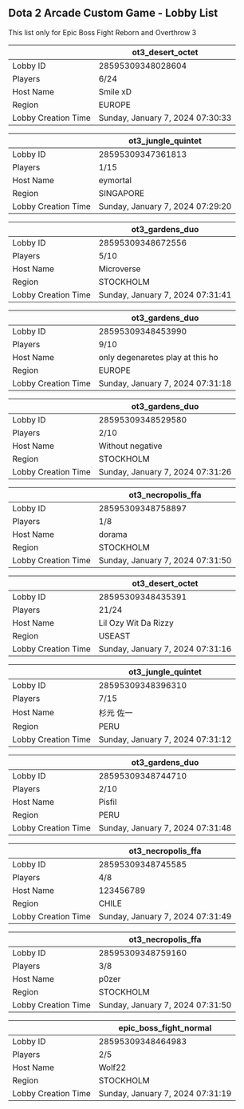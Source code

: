 ## Dota 2 Arcade Custom Game - Lobby List

This list only for Epic Boss Fight Reborn and Overthrow 3

|  | ot3_desert_octet |
| ------ | ------ |
| Lobby ID | 28595309348028604 |
| Players | 6/24 |
| Host Name | Smile xD |
| Region | EUROPE |
| Lobby Creation Time | Sunday, January 7, 2024 07:30:33 |


|  | ot3_jungle_quintet |
| ------ | ------ |
| Lobby ID | 28595309347361813 |
| Players | 1/15 |
| Host Name | eymortal |
| Region | SINGAPORE |
| Lobby Creation Time | Sunday, January 7, 2024 07:29:20 |


|  | ot3_gardens_duo |
| ------ | ------ |
| Lobby ID | 28595309348672556 |
| Players | 5/10 |
| Host Name | Microverse |
| Region | STOCKHOLM |
| Lobby Creation Time | Sunday, January 7, 2024 07:31:41 |


|  | ot3_gardens_duo |
| ------ | ------ |
| Lobby ID | 28595309348453990 |
| Players | 9/10 |
| Host Name | only degenaretes play at this ho |
| Region | EUROPE |
| Lobby Creation Time | Sunday, January 7, 2024 07:31:18 |


|  | ot3_gardens_duo |
| ------ | ------ |
| Lobby ID | 28595309348529580 |
| Players | 2/10 |
| Host Name | Without negative |
| Region | STOCKHOLM |
| Lobby Creation Time | Sunday, January 7, 2024 07:31:26 |


|  | ot3_necropolis_ffa |
| ------ | ------ |
| Lobby ID | 28595309348758897 |
| Players | 1/8 |
| Host Name | dorama |
| Region | STOCKHOLM |
| Lobby Creation Time | Sunday, January 7, 2024 07:31:50 |


|  | ot3_desert_octet |
| ------ | ------ |
| Lobby ID | 28595309348435391 |
| Players | 21/24 |
| Host Name | Lil Ozy Wit Da Rizzy |
| Region | USEAST |
| Lobby Creation Time | Sunday, January 7, 2024 07:31:16 |


|  | ot3_jungle_quintet |
| ------ | ------ |
| Lobby ID | 28595309348396310 |
| Players | 7/15 |
| Host Name | 杉元 佐一 |
| Region | PERU |
| Lobby Creation Time | Sunday, January 7, 2024 07:31:12 |


|  | ot3_gardens_duo |
| ------ | ------ |
| Lobby ID | 28595309348744710 |
| Players | 2/10 |
| Host Name | Pisfil |
| Region | PERU |
| Lobby Creation Time | Sunday, January 7, 2024 07:31:48 |


|  | ot3_necropolis_ffa |
| ------ | ------ |
| Lobby ID | 28595309348745585 |
| Players | 4/8 |
| Host Name | 123456789 |
| Region | CHILE |
| Lobby Creation Time | Sunday, January 7, 2024 07:31:49 |


|  | ot3_necropolis_ffa |
| ------ | ------ |
| Lobby ID | 28595309348759160 |
| Players | 3/8 |
| Host Name | p0zer |
| Region | STOCKHOLM |
| Lobby Creation Time | Sunday, January 7, 2024 07:31:50 |


|  | epic_boss_fight_normal |
| ------ | ------ |
| Lobby ID | 28595309348464983 |
| Players | 2/5 |
| Host Name | Wolf22 |
| Region | STOCKHOLM |
| Lobby Creation Time | Sunday, January 7, 2024 07:31:19 |


